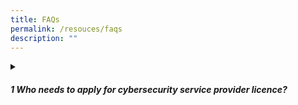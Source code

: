 ```yaml
---
title: FAQs
permalink: /resouces/faqs
description: ""
---
```

<details>
	<summary><h5>1 Who needs to apply for cybersecurity service provider licence?</h5></summary>
	
All providers of managed security operations centre (“SOC”) monitoring services and penetration testing services to the Singapore market will need to apply for a cybersecurity service provider’s (“CSP”) licence, regardless of whether they are companies or individuals or third-party CSPs that provide these services in support of other CSPs. However, a company that provides licensable services solely for its related company(s) e.g., in-house service provider, does not require a licence. Related company has the same meaning given to it by section 6 of the Companies Act (Cap.50). Resellers or overseas CSPs including the affiliates of a licensee who provide licensable cybersecurity services to the Singapore market will need to be licensed.
</details>